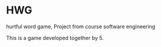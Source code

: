 # HWG
hurtful word game, Project from course software engineering

This is a game developed together by 5. 
